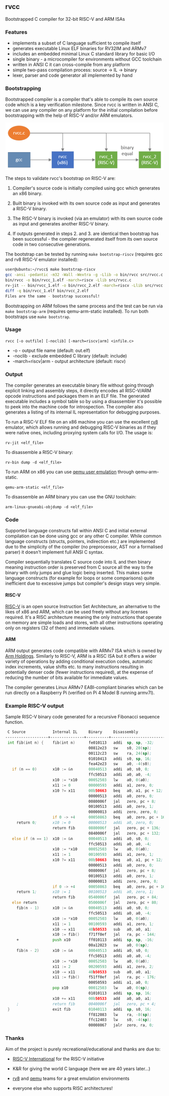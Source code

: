 ## rvcc

Bootstrapped C compiler for 32-bit RISC-V and ARM ISAs

### Features

* implements a subset of C language sufficient to compile itself
* generates executable Linux ELF binaries for RV32IM and ARMv7
* includes an embedded minimal Linux C standard library for basic I/O
* single binary - a microcompiler for environments without GCC toolchain
* written in ANSI C it can cross-compile from any platform
* simple two-pass compilation process: source -> IL -> binary
* lexer, parser and code generator all implemented by hand

### Bootstrapping

Bootstrapped compiler is a compiler that's able to compile its own source code which is a key verification milestone. Since rvcc is written in ANSI C, we can use any compiler on any platform for the initial compilation before bootstrapping with the help of RISC-V and/or ARM emulators.

![diagram](bootstrap.png)

The steps to validate rvcc's bootstrap on RISC-V are:

1. Compiler's source code is initially compiled using gcc which generates an x86 binary.

2. Built binary is invoked with its own source code as input and generates a RISC-V binary.

3. The RISC-V binary is invoked (via an emulator) with its own source code as input and generates another RISC-V binary.

4. If outputs generated in steps 2. and 3. are identical then bootstrap has been successful - the compiler regenerated itself from its own source code in two consecutive generations.

The bootstrap can be tested by running ```make bootstrap-riscv``` (requires gcc and rv8 RISC-V emulator installed):

```sh
user@ubuntu:~/rvcc$ make bootstrap-riscv
gcc -ansi -pedantic -m32 -Wall -Wextra -g -Llib -o bin/rvcc src/rvcc.c
bin/rvcc -o bin/rvcc_1.elf -march=riscv -Llib src/rvcc.c
rv-jit -- bin/rvcc_1.elf -o bin/rvcc_2.elf -march=riscv -Llib src/rvcc.c
diff -q bin/rvcc_1.elf bin/rvcc_2.elf
Files are the same - bootstrap successful!
```

Bootstrapping on ARM follows the same process and the test can be run via ```make bootstrap-arm``` (requires qemu-arm-static installed). To run both bootstraps use ```make bootstrap```.

### Usage

`rvcc [-o outfile] [-noclib] [-march=riscv|arm] <infile.c>`

- -o - output file name (default: out.elf)
- -noclib - exclude embedded C library (default: include)
- -march=riscv|arm - output architecture (default: riscv)

### Output

The compiler generates an executable binary file without going through explicit linking and assembly steps,
it directly encodes all RISC-V/ARM opcode instructions and packages them in an ELF file.
The generated executable includes a symbol table so by using a disassembler it's possible to
peek into the machine code for introspection. The compiler also generates a listing of its internal
IL representation for debugging purposes.

To run a RISC-V ELF file on an x86 machine you can use the excellent [rv8](https://github.com/rv8-io/rv8)
emulator, which allows running and debugging RISC-V binaries as if they were native ones,
including proxying system calls for I/O. The usage is:

`rv-jit <elf_file>`

To disassemble a RISC-V binary:

`rv-bin dump -d <elf_file>`

To run ARM on x86 you can use [qemu user emulation](https://wiki.debian.org/QemuUserEmulation) through qemu-arm-static.


`qemu-arm-static <elf_file>`

To disassemble an ARM binary you can use the GNU toolchain:

`arm-linux-gnueabi-objdump -d <elf_file>`

### Code

Supported language constructs fall within ANSI C and initial external compilation can be done using gcc or any other
C compiler. While common language constructs (structs, pointers, indirection etc.) are implemented due
to the simplicity of the compiler (no preprocessor, AST nor a formalised parser) it doesn't implement full ANSI C syntax.

Compiler sequentially translates C source code into IL and then binary meaning instruction order is preserved from C source
all the way to the binary with only jumps and glue logic being inserted. This makes some language constructs
(for example for loops or some comparisons) quite inefficient due to excessive jumps but compiler's design stays very simple.

#### RISC-V

[RISC-V](https://en.wikipedia.org/wiki/RISC-V) is an open source Instruction Set Architecture,
an alternative to the likes of x86 and ARM, which can be used freely without any licenses required. It's a RISC
architecture meaning the only instructions that operate on memory are simple loads and stores, with all
other instructions operating only on registers (32 of them) and immediate values.

#### ARM

ARM output generates code compatible with ARMv7 ISA which is owned by [Arm Holdings](https://www.arm.com/). Similarly to RISC-V,
ARM is a RISC ISA but it offers a wider variety of operations by adding conditional execution codes, automatic index increments, 
value shifts etc. to many instructions resulting in potentially denser code (fewer instructions required), at the expense of reducing
the number of bits available for immediate values.

The compiler generates Linux ARMv7 EABI-compliant binaries which can be run directly on a Raspberry Pi (verified on Pi 4 Model B running armv7l).

### Example RISC-V output

Sample RISC-V binary code generated for a recursive Fibonacci sequence function.

```asm
 C Source            Internal IL     Binary     Disassembly               Comment
-------------------+---------------+----------+-------------------------+--------------------------------------
 int fib(int n) {    fib(int n)      fe010113   addi  sp, sp, -32;        reserve stack space for function
                                     00812e23   sw    s0, 28(sp);           store previous frame
                                     00112c23   sw    ra, 24(sp);           store return address
                                     01010413   addi  s0, sp, 16;           set new frame location
                                     fea42e23   sw    a0, -4(s0);           store parameter on stack
   if (n == 0)       x10 := &n       00040513   addi  a0, s0, 0;          get address of variable n
                                     ffc50513   addi  a0, a0, -4;                    
                     x10 := *x10     00052503   lw    a0, 0(a0);          read value from address into a0
                     x11 := 0        00000593   addi  a1, zero, 0;        set a1 to zero
                     x10 ?= x11      00b50663   beq   a0, a1, pc + 12;    compare a0 with a1, if equal jump +3
                                     00000513   addi  a0, zero, 0;          set a0 to zero
                                     0080006f   jal   zero, pc + 8;         skip next instruction
                                     00100513   addi  a0, zero, 1;          set a0 to one
                                     00000013   addi  zero, zero, 0;                
                     if 0 -> +4      00050863   beq   a0, zero, pc + 16;  if a0 is zero, jump forward
     return 0;       x10 := 0        00000513   addi  a0, zero, 0;        else set return value to zero 
                     return fib      0880006f   jal   zero, pc + 136;       jump to function exit
                                     0840006f   jal   zero, pc + 132;            
   else if (n == 1)  x10 := &n       00040513   addi  a0, s0, 0;          get address of variable n
                                     ffc50513   addi  a0, a0, -4;                   
                     x10 := *x10     00052503   lw    a0, 0(a0);          read value from address into a0
                     x11 := 1        00100593   addi  a1, zero, 1;        set a1 to one
                     x10 ?= x11      00b50663   beq   a0, a1, pc + 12;    compare a0 with a1, if equal jump +3
                                     00000513   addi  a0, zero, 0;          set a0 to zero
                                     0080006f   jal   zero, pc + 8;         skip next instruction
                                     00100513   addi  a0, zero, 1;          set a0 to one
                                     00000013   addi  zero, zero, 0;                       
                     if 0 -> +4      00050863   beq   a0, zero, pc + 16;  if a0 is zero, jump forward
     return 1;       x10 := 1        00100513   addi  a0, zero, 1;        else set return value to one
                     return fib      0540006f   jal   zero, pc + 84;        jump to function exit
   else return                       0500006f   jal   zero, pc + 80;                  
     fib(n - 1)      x10 := &n       00040513   addi  a0, s0, 0;          get address of variable n
                                     ffc50513   addi  a0, a0, -4;                       
                     x10 := *x10     00052503   lw    a0, 0(a0);          read value from address into a0
                     x11 := 1        00100593   addi  a1, zero, 1;        set a1 to one
                     x10 -= x11      40b50533   sub   a0, a0, a1;         subtract a1 from a0
                     x10 := fib()    f71ff0ef   jal   ra, pc - 144;       call function fib() into a0
     +               push x10        ff010113   addi  sp, sp, -16;        store result on stack
                                     00a12023   sw    a0, 0(sp);                     
     fib(n - 2)      x10 := &n       00040513   addi  a0, s0, 0;          get address of variable n
                                     ffc50513   addi  a0, a0, -4;                 
                     x10 := *x10     00052503   lw    a0, 0(a0);          read value from address into a0
                     x11 := 2        00200593   addi  a1, zero, 2;        set a1 to two
                     x10 -= x11      40b50533   sub   a0, a0, a1;         subtract a1 from a0
                     x11 := fib()    f51ff0ef   jal   ra, pc - 176;       call function fib() into a1
                                     00050593   addi  a1, a0, 0;                              
                     pop x10         00012503   lw    a0, 0(sp);          retrieve result off stack into a0
                                     01010113   addi  sp, sp, 16;                       
                     x10 += x11      00b50533   add   a0, a0, a1;         add a1 to a0
     ;               return fib      0040006f   jal   zero, pc + 4;       jump to function exit
 }                   exit fib        01040113   addi  sp, s0, 16;         trim stack space
                                     ff812083   lw    ra, -8(sp);         recover return address
                                     ffc12403   lw    s0, -4(sp);         recover previous frame
                                     00008067   jalr  zero, ra, 0;        return from function
```

### Thanks

Aim of the project is purely recreational/educational and thanks are due to:

* [RISC-V International](https://riscv.org/) for the RISC-V initiative

* K&R for giving the world C language (here we are 40 years later...)

* [rv8](https://github.com/rv8-io/rv8) and [qemu](https://www.qemu.org/) teams for a great emulation environments

* everyone else who supports RISC architectures!
 
